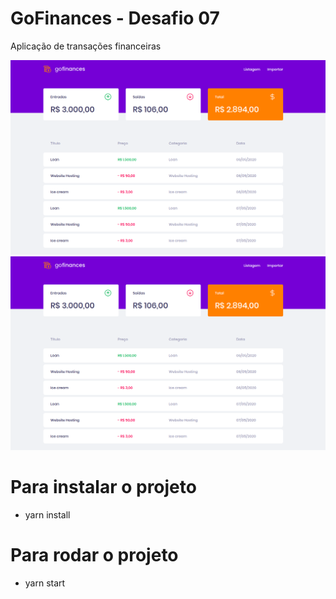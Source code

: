 # GoFinances - Desafio 07
Aplicação de transações financeiras

<img src="https://raw.githubusercontent.com/powerlok/GoFinances/master/src/assets/Captura%20de%20tela%20de%202020-05-07%2015-57-05.png" alt="Dashboard" />

<img src="https://raw.githubusercontent.com/powerlok/GoFinances/master/src/assets/Captura%20de%20tela%20de%202020-05-07%2015-57-05.png" alt="Dashboard" />

# Para instalar o projeto
 - yarn install
 
# Para rodar o projeto
 - yarn start

